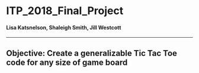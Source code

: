 # ITP_2018_Final_Project
#### Lisa Katsnelson, Shaleigh Smith, Jill Westcott

---

## Objective: Create a generalizable Tic Tac Toe code for any size of game board
